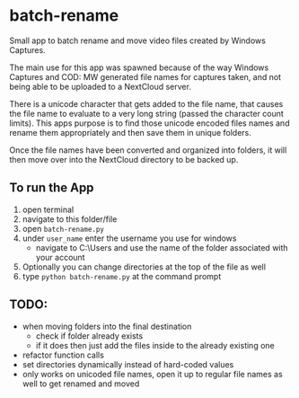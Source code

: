 # batch-rename

Small app to batch rename and move video files created by Windows Captures.

The main use for this app was spawned because of the way Windows Captures and COD: MW generated file names for captures taken, and not being able to be uploaded to a NextCloud server.

There is a unicode character that gets added to the file name, that causes the file name to evaluate to a very long string (passed the character count limits). This apps purpose is to find those unicode encoded files names and rename them appropriately and then save them in unique folders.

Once the file names have been converted and organized into folders, it will then move over into the NextCloud directory to be backed up.

## To run the App

1. open terminal
2. navigate to this folder/file
3. open `batch-rename.py`
4. under `user_name` enter the username you use for windows
   - navigate to C:\Users and use the name of the folder associated with your account
5. Optionally you can change directories at the top of the file as well
6. type `python batch-rename.py` at the command prompt

## TODO:

- when moving folders into the final destination
  - check if folder already exists
  - if it does then just add the files inside to the
    already existing one
- refactor function calls
- set directories dynamically instead of hard-coded values
- only works on unicoded file names, open it up to regular file names as well to get renamed and moved
